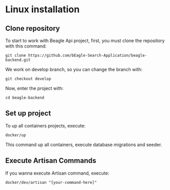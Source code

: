 # Linux installation

## Clone repository

To start to work with Beagle Api project, first, you must clone the repository with this command:
```
git clone https://github.com/bEagle-Search-Application/beagle-backend.git
```

We work on develop branch, so you can change the branch with:
```
git checkout develop
```

Now, enter the project with:
```
cd beagle-backend
```


## Set up project

To up all containers projects, execute:
```
docker/up
```

This command up all containers, execute database migrations and seeder.


## Execute Artisan Commands

If you wanna execute Artisan command, execute:
```
docker/dev/artisan "[your-command-here]"
```
